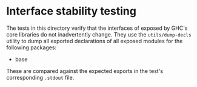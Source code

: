# Interface stability testing

The tests in this directory verify that the interfaces of exposed by GHC's
core libraries do not inadvertently change. They use the `utils/dump-decls`
utility to dump all exported declarations of all exposed modules for the
following packages:

  * base

These are compared against the expected exports in the test's corresponding
`.stdout` file.
